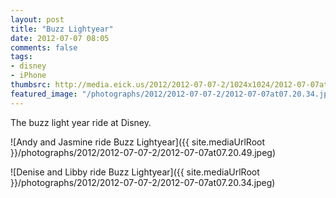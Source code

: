 ```yaml
---
layout: post
title: "Buzz Lightyear"
date: 2012-07-07 08:05
comments: false
tags: 
- disney
- iPhone
thumbsrc: http://media.eick.us/2012/2012-07-07-2/1024x1024/2012-07-07at07.20.34.jpeg
featured_image: "/photographs/2012/2012-07-07-2/2012-07-07at07.20.34.jpeg"
---
```

The buzz light year ride at Disney.

![Andy and Jasmine ride Buzz Lightyear]({{ site.mediaUrlRoot }}/photographs/2012/2012-07-07-2/2012-07-07at07.20.49.jpeg)


![Denise and Libby ride Buzz Lightyear]({{ site.mediaUrlRoot }}/photographs/2012/2012-07-07-2/2012-07-07at07.20.34.jpeg)
